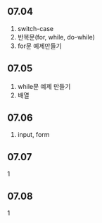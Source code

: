07.04   
---
1. switch-case   
2. 반복문(for, while, do-while)   
3. for문 예제만들기


07.05
---
1. while문 예제 만들기
2. 배열

07.06
---
1. input, form   


07.07
---
1


07.08
---
1
